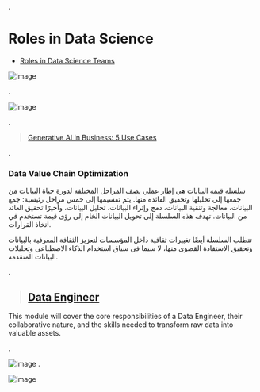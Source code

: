 .

# Roles in Data Science

- [Roles in Data Science Teams](https://www.youtube.com/watch?v=m5hLUknIi5c&t=85s)

![image](https://github.com/user-attachments/assets/8b74d6f7-7f3e-47a0-925e-9e1238d83116)

.

![image](https://github.com/user-attachments/assets/e3a189fa-cde0-4889-9e34-74ced5e0568b)


.


> [Generative AI in Business: 5 Use Cases](https://www.youtube.com/watch?v=vW9fIro6N6g&list=PLEJZyr6k_ykIe0-TCoFGRjd9ksAP9Zhz_)


.
### Data Value Chain Optimization 
سلسلة قيمة البيانات هي إطار عملي يصف المراحل المختلفة لدورة حياة البيانات من جمعها إلى تحليلها وتحقيق الفائدة منها. يتم تقسيمها إلى خمس مراحل رئيسية: جمع البيانات، معالجة وتنقية البيانات، دمج وإثراء البيانات، تحليل البيانات، وأخيرًا تحقيق العائد من البيانات. تهدف هذه السلسلة إلى تحويل البيانات الخام إلى رؤى قيمة تستخدم في اتخاذ القرارات.

تتطلب السلسلة أيضًا تغييرات ثقافية داخل المؤسسات لتعزيز الثقافة المعرفية بالبيانات وتحقيق الاستفادة القصوى منها، لا سيما في سياق استخدام الذكاء الاصطناعي وتحليلات البيانات المتقدمة.







.

> ## [Data Engineer](https://www.youtube.com/watch?v=wyGAYa2UMXQ)

This module will cover the core responsibilities of a Data Engineer, their collaborative nature, and the skills needed to transform raw data into valuable assets.

.

![image](https://github.com/user-attachments/assets/9fe1e05c-aa55-4167-9dbb-45e069c517df)
.

![image](https://github.com/user-attachments/assets/693562f3-ca4f-4ad4-9bbf-4bb5840f453d)

